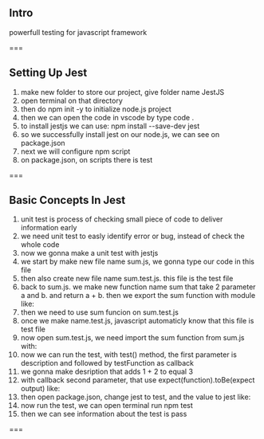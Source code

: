 ## Intro
powerfull testing for javascript framework

===

## Setting Up Jest
1. make new folder to store our project, give folder name JestJS
2. open terminal on that directory
3. then do npm init -y to initialize node.js project
4. then we can open the code in vscode by type code .
5. to install jestjs we can use: npm install --save-dev jest
6. so we successfully install jest on our node.js, we can see on package.json
7. next we will configure npm script
8. on package.json, on scripts there is test

===

## Basic Concepts In Jest
1. unit test is process of checking small piece of code to deliver information early
2. we need unit test to easly identify error or bug, instead of check the whole code
3. now we gonna make a unit test with jestjs
4. we start by make new file name sum.js, we gonna type our code in this file
5. then also create new file name sum.test.js. this file is the test file
6. back to sum.js. we make new function name sum that take 2 parameter a and b. and return a + b. then we export the sum function with module like:
7. then we need to use sum funcion on sum.test.js
8. once we make name.test.js, javascript automaticly know that this file is test file
9. now open sum.test.js, we need import the sum function from sum.js with:
10. now we can run the test, with test() method, the first parameter is description and followed by testFunction as callback
11. we gonna make desription that adds 1 + 2 to equal 3
12. with callback second parameter, that use expect(function).toBe(expect output) like: 
13. then open package.json, change jest to test, and the value to jest like: 
13. now run the test, we can open terminal run npm test
14. then we can see information about the test is pass

===







